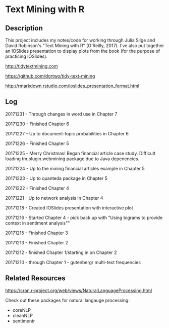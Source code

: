 Text Mining with R
================

Description
-----------

This project includes my notes/code for working through Julia Silge and David Robinson's "Text Mining with R" (O'Reilly, 2017). I've also put together an IOSlides presentation to display plots from the book (for the purpose of practicing IOSlides).

<http://tidytextmining.com>

<https://github.com/dgrtwo/tidy-text-mining>

<http://rmarkdown.rstudio.com/ioslides_presentation_format.html>

Log
---

20171231 - Through changes in word use in Chapter 7

20171230 - Finished Chapter 6

20171227 - Up to document-topic probabilities in Chapter 6

20171226 - Finished Chapter 5

20171225 - Merry Christmas! Began financial article case study. Difficult loading tm.plugin.webmining package due to Java depenencies.

20171224 - Up to the mining financial articles example in Chapter 5

20171223 - Up to quanteda package in Chapter 5

20171222 - Finished Chapter 4

20171221 - Up to network analysis in Chapter 4

20171218 - Created IOSlides presentation with interactive plot

20171216 - Started Chapter 4 - pick back up with "Using bigrams to provide context in sentiment analysis""

20171215 - Finished Chapter 3

20171213 - Finished Chapter 2

20171212 - finished Chapter 1/starting in on Chapter 2

20171210 - through Chapter 1 - gutenbergr multi-text frequencies

Related Resources
-----------------

<https://cran.r-project.org/web/views/NaturalLanguageProcessing.html>

Check out these packages for natural langauge processing:

-   coreNLP
-   cleanNLP
-   sentimentr
